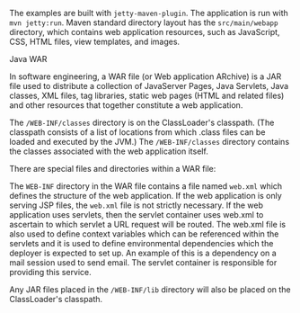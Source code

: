 The examples are built with `jetty-maven-plugin`. The application is run with `mvn jetty:run`. 
Maven standard directory layout has the `src/main/webapp` directory, which contains web application 
resources, such as JavaScript, CSS, HTML files, view templates, and images. 


Java WAR

In software engineering, a WAR file (or Web application ARchive) is a 
JAR file used to distribute a collection of JavaServer Pages, Java Servlets, 
Java classes, XML files, tag libraries, static web pages 
(HTML and related files) and other resources that together constitute a web application.

The `/WEB-INF/classes` directory is on the ClassLoader's classpath. 
(The classpath consists of a list of locations from which .class files can be 
loaded and executed by the JVM.) The `/WEB-INF/classes` directory contains 
the classes associated with the web application itself.

There are special files and directories within a WAR file:

The `WEB-INF` directory in the WAR file contains a file named `web.xml` which 
defines the structure of the web application. If the web application is 
only serving JSP files, the `web.xml` file is not strictly necessary. 
If the web application uses servlets, then the servlet container uses web.xml 
to ascertain to which servlet a URL request will be routed. The web.xml file is 
also used to define context variables which can be referenced within the 
servlets and it is used to define environmental dependencies which the 
deployer is expected to set up. An example of this is a dependency on a mail 
session used to send email. The servlet container is responsible for 
providing this service.

Any JAR files placed in the `/WEB-INF/lib` directory will also be placed on 
the ClassLoader's classpath.
